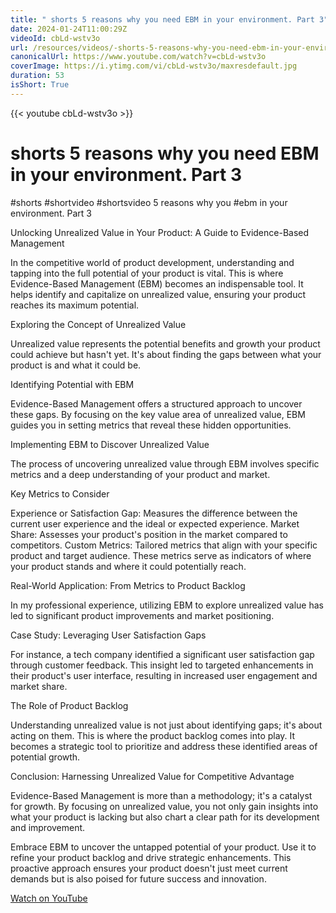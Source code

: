 ```yaml
---
title: " shorts 5 reasons why you need EBM in your environment. Part 3"
date: 2024-01-24T11:00:29Z
videoId: cbLd-wstv3o
url: /resources/videos/-shorts-5-reasons-why-you-need-ebm-in-your-environment-part-3
canonicalUrl: https://www.youtube.com/watch?v=cbLd-wstv3o
coverImage: https://i.ytimg.com/vi/cbLd-wstv3o/maxresdefault.jpg
duration: 53
isShort: True
---
```


{{< youtube cbLd-wstv3o >}}

#  shorts 5 reasons why you need EBM in your environment. Part 3

#shorts #shortvideo #shortsvideo 5 reasons why you #ebm in your environment. Part 3

Unlocking Unrealized Value in Your Product: A Guide to Evidence-Based Management

In the competitive world of product development, understanding and tapping into the full potential of your product is vital. This is where Evidence-Based Management (EBM) becomes an indispensable tool. It helps identify and capitalize on unrealized value, ensuring your product reaches its maximum potential.

Exploring the Concept of Unrealized Value

Unrealized value represents the potential benefits and growth your product could achieve but hasn't yet. It's about finding the gaps between what your product is and what it could be.

Identifying Potential with EBM

Evidence-Based Management offers a structured approach to uncover these gaps. By focusing on the key value area of unrealized value, EBM guides you in setting metrics that reveal these hidden opportunities.

Implementing EBM to Discover Unrealized Value

The process of uncovering unrealized value through EBM involves specific metrics and a deep understanding of your product and market.

Key Metrics to Consider

Experience or Satisfaction Gap: Measures the difference between the current user experience and the ideal or expected experience.
Market Share: Assesses your product's position in the market compared to competitors.
Custom Metrics: Tailored metrics that align with your specific product and target audience.
These metrics serve as indicators of where your product stands and where it could potentially reach.

Real-World Application: From Metrics to Product Backlog

In my professional experience, utilizing EBM to explore unrealized value has led to significant product improvements and market positioning.

Case Study: Leveraging User Satisfaction Gaps

For instance, a tech company identified a significant user satisfaction gap through customer feedback. This insight led to targeted enhancements in their product's user interface, resulting in increased user engagement and market share.

The Role of Product Backlog

Understanding unrealized value is not just about identifying gaps; it's about acting on them. This is where the product backlog comes into play. It becomes a strategic tool to prioritize and address these identified areas of potential growth.

Conclusion: Harnessing Unrealized Value for Competitive Advantage

Evidence-Based Management is more than a methodology; it's a catalyst for growth. By focusing on unrealized value, you not only gain insights into what your product is lacking but also chart a clear path for its development and improvement.

Embrace EBM to uncover the untapped potential of your product. Use it to refine your product backlog and drive strategic enhancements. This proactive approach ensures your product doesn't just meet current demands but is also poised for future success and innovation.

[Watch on YouTube](https://www.youtube.com/watch?v=cbLd-wstv3o)
